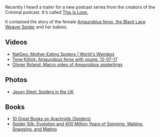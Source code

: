 Recently I heard a trailer for a new podcast series from the creators of the Criminal podcast. 
It's called [This Is Love.](https://www.thisislovepodcast.com/) 

It contained the story of the female [Amaurobius ferox, the Black Lace Weaver Spider](http://news.bbc.co.uk/earth/hi/earth_news/newsid_8757000/8757771.stm) and her babies. 

## Videos
* [NatGeo: Mother-Eating Spiders | World's Weirdest](https://youtu.be/coUd6d3j_6g)
* [Tone Killick: Amaurobius ferox with young. 12-07-17](https://youtu.be/B4VcwkIyPpg)
* [Olivier Roland: Macro video of Amaurobius spiderlings](https://youtu.be/PjNSURzSHhw)

## Photos
* [Jason Steel: Spiders in the UK](http://www.jasonsteelwildlifephotography.yolasite.com/spiders.php)

## Books
* [10 Great Books on Arachnids (Spiders)](https://sciencebookaday.com/2014/01/13/10-great-books-on-arachnids-spiders/)
* [Spider Silk: Evolution and 400 Million Years of Spinning, Waiting, Snagging, and Mating](https://sciencebookaday.com/2015/10/17/spider-silk-evolution-and-400-million-years-of-spinning-waiting-snagging-and-mating/)
